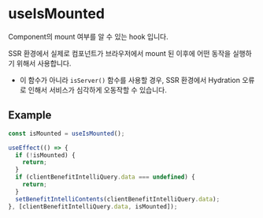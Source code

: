 # useIsMounted

Component의 mount 여부를 알 수 있는 hook 입니다.

SSR 환경에서 실제로 컴포넌트가 브라우저에서 mount 된 이후에 어떤 동작을 실행하기 위해서 사용합니다.

- 이 함수가 아니라 `isServer()` 함수를 사용할 경우, SSR 환경에서 Hydration 오류로 인해서 서비스가 심각하게 오동작할 수 있습니다.

## Example

```ts
const isMounted = useIsMounted();

useEffect(() => {
  if (!isMounted) {
    return;
  }
  if (clientBenefitIntelliQuery.data === undefined) {
    return;
  }
  setBenefitIntelliContents(clientBenefitIntelliQuery.data);
}, [clientBenefitIntelliQuery.data, isMounted]);
```
